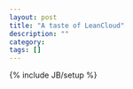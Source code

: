 ```yaml
---
layout: post
title: "A taste of LeanCloud"
description: ""
category: 
tags: []
---
```

{% include JB/setup %}
